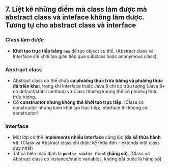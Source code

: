 ## 7. Liệt kê những điểm mà class làm được mà abstract class và inteface không làm được. Tương tự cho abstract class và interface

### Class làm được
- **Khởi tạo trực tiếp bằng `new`** để tạo object cụ thể. (Abstract class và Interface chỉ khởi tạo gián tiếp qua subclass hoặc anonymous class)

### Abstract class
- Abstract class có thể chứa **cả phương thức trừu tượng và phương thức đã triển khai**, trong khi Interface trước Java 8 chỉ có trừu tượng (Java 8+ có default/static method) và Class thường không thể có phương thức trừu tượng.
- Có **constructor nhưng không thể khởi tạo trực tiếp**. (Class có constructor nhưng luôn khởi tạo trực tiếp; Interface thì không có constructor)

### Interface
- Một lớp có thể **implements nhiều interface** cùng lúc (**đa kế thừa hành vi**). (Class và Abstract class chỉ được kế thừa đơn – extends một class duy nhất)
- Tất cả biến mặc định là **`public static final` (hằng số)**. (Class và Abstract class có instance/static variables, không bắt buộc là hằng số)  
